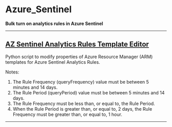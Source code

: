 # Azure_Sentinel
**Bulk turn on analytics rules in Azure Sentinel**
___
## [AZ Sentinel Analytics Rules Template Editor](https://github.com/MSSAPSCA1/Azure_Sentinel/blob/main/AZ_Sentinel_Analytics_Rules_Editor.py)

Python script to modify properties of Azure Resource Manager (ARM) templates for Azure Sentinel Analytics Rules.

Notes:
1.  The Rule Frequency (queryFrequency) value must be between 5 minutes and 14 days.
2.  The Rule Period (queryPeriod) value must be between 5 minutes and 14 days.
3.  The Rule Frequency must be less than, or equal to, the Rule Period.
4.  When the Rule Period is greater than, or equal to, 2 days, the Rule Frequency must be greater than, or equal to, 1 hour.
___
